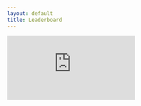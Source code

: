 ```yaml
---
layout: default
title: Leaderboard
---
```


<body class="leaderboard-page">
<div class="iframe-container">
    <iframe
	src="https://koshti10-leaderboard.hf.space"
	frameborder="0">
	</iframe>
</div>

<!-- <div class="custom-text">
	<p>
		The *clemscore* combines a score representing the overall ability to just follow the game instructions (separately scored in field *Played*) and the quality of the play in attempt where instructions were followed (field *Quality Scores*). For details about the games / interaction settings, and for results on older versions of the benchmark, see the tab *Versions and Details*.
	</p>
</div>  -->
</body>